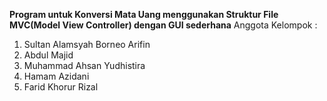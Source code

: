 **Program untuk Konversi Mata Uang menggunakan Struktur File MVC(Model View Controller) dengan GUI sederhana**
Anggota Kelompok :
1. Sultan Alamsyah Borneo Arifin
2. Abdul Majid
3. Muhammad Ahsan Yudhistira
4. Hamam Azidani
5. Farid Khorur Rizal
